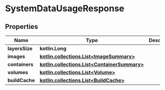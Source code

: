 # SystemDataUsageResponse

## Properties

| Name           | Type                                                                       | Description | Notes      |
|----------------|----------------------------------------------------------------------------|-------------|------------|
| **layersSize** | **kotlin.Long**                                                            |             | [optional] |
| **images**     | [**kotlin.collections.List&lt;ImageSummary&gt;**](ImageSummary.md)         |             | [optional] |
| **containers** | [**kotlin.collections.List&lt;ContainerSummary&gt;**](ContainerSummary.md) |             | [optional] |
| **volumes**    | [**kotlin.collections.List&lt;Volume&gt;**](Volume.md)                     |             | [optional] |
| **buildCache** | [**kotlin.collections.List&lt;BuildCache&gt;**](BuildCache.md)             |             | [optional] |



